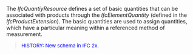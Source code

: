 The _IfcQuantiyResource_ defines a set of basic quantities that can be associated with products through the _IfcElementQuantity_ (defined in the _IfcProductExtension_). The basic quantities are used to assign quantities, which have a particular meaning within a referenced method of measurement.

> <font size="-1" color="#0000FF">HISTORY: New schema in IFC
		2x.</font>